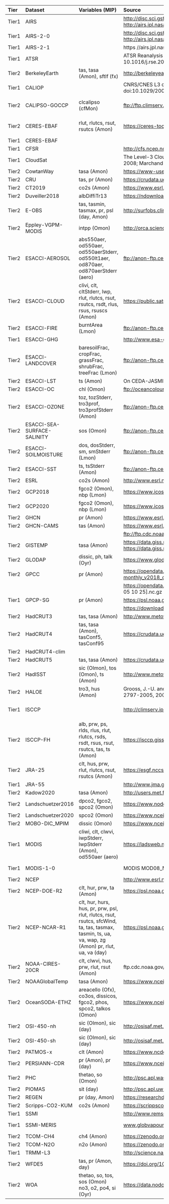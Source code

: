 | Tier   | Dataset                     | Variables (MIP)                                                                                                                                    | Source                                                                                                                                                                            | Found in qv56                                                        |
|:-------|:----------------------------|:---------------------------------------------------------------------------------------------------------------------------------------------------|:----------------------------------------------------------------------------------------------------------------------------------------------------------------------------------|:---------------------------------------------------------------------|
| Tier1  | AIRS                        |                                                                                                                                                    | http://disc.sci.gsfc.nasa.gov/AIRS/documentation http://airs.jpl.nasa.gov/documents/documents_toc/                                                                                |                                                                      |
| Tier1  | AIRS-2-0                    |                                                                                                                                                    | http://disc.sci.gsfc.nasa.gov/AIRS/documentation http://airs.jpl.nasa.gov/documents/documents_toc/                                                                                | obs4MIPs/NASA-JPL/AIRS-2-0                                           |
| Tier1  | AIRS-2-1                    |                                                                                                                                                    | https //airs.jpl.nasa.gov, https //doi.org/10.1029/2020EA001438                                                                                                                   |                                                                      |
| Tier1  | ATSR                        |                                                                                                                                                    | ATSR Reanalysis for Climate Sea Surface Temperature v1.1 at 20cm Depth, DOI: 10.1016/j.rse.2010.11.020                                                                            |                                                                      |
| Tier2  | BerkeleyEarth               | tas, tasa (Amon), sftlf (fx)                                                                                                                       | http://berkeleyearth.org/data/                                                                                                                                                    |                                                                      |
| Tier1  | CALIOP                      |                                                                                                                                                    | CNRS/CNES L3 dataset producted by IPSL/ICARE from NASA CALIOP Level 1 data, doi:10.1029/2009JD012251                                                                              |                                                                      |
| Tier2  | CALIPSO-GOCCP               | clcalipso (cfMon)                                                                                                                                  | ftp://ftp.climserv.ipsl.polytechnique.fr/                                                                                                                                         | obs4MIPs/IPSL/CALIPSO, obs4MIPs/observations/CFMIP-Obs-CALIPSO       |
| Tier2  | CERES-EBAF                  | rlut, rlutcs, rsut, rsutcs (Amon)                                                                                                                  | https://ceres-tool.larc.nasa.gov/ord-tool/jsp/EBAFTOA41Selection.jsp                                                                                                              | obs4MIPs/NASA-LaRC/CERES-EBAF, obs4MIPs/NASA-LaRC/CERES-EBAF_Surface |
| Tier1  | CERES-EBAF                  |                                                                                                                                                    |                                                                                                                                                                                   |                                                                      |
| Tier1  | CFSR                        |                                                                                                                                                    | http://cfs.ncep.noaa.gov, doi: 10.1175/2010BAMS3001.1.                                                                                                                            | ana4MIPs/NOAA-NCEP/CFSR                                              |
| Tier1  | CloudSat                    |                                                                                                                                                    | The Level-3 CloudSat Reflectivity Data generated from the Level-2 GEOPROF product (Mace et al., 2008; Marchand et al., 2008), doi:10.1029/2009JD012006 , doi:10.1029/2008JD009790 | obs4MIPs/PCMDI/CloudSat                                              |
| Tier2  | CowtanWay                   | tasa (Amon)                                                                                                                                        | https://www-users.york.ac.uk/~kdc3/papers/coverage2013/series.html                                                                                                                |                                                                      |
| Tier2  | CRU                         | tas, pr (Amon)                                                                                                                                     | https://crudata.uea.ac.uk/cru/data/hrg/cru_ts_4.02/cruts.1811131722.v4.02/                                                                                                        |                                                                      |
| Tier2  | CT2019                      | co2s (Amon)                                                                                                                                        | https://www.esrl.noaa.gov/gmd/ccgg/carbontracker/index.php                                                                                                                        |                                                                      |
| Tier2  | Duveiller2018               | albDiffiTr13                                                                                                                                       | https://ndownloader.figshare.com/files/9969496                                                                                                                                    |                                                                      |
| Tier2  | E-OBS                       | tas, tasmin, tasmax, pr, psl (day, Amon)                                                                                                           | http://surfobs.climate.copernicus.eu/dataaccess/access_eobs.php#datafiles                                                                                                         |                                                                      |
| Tier2  | Eppley-VGPM-MODIS           | intpp (Omon)                                                                                                                                       | http://orca.science.oregonstate.edu/data/1x2/monthly/eppley.r2018.m.chl.m.sst/hdf                                                                                                 |                                                                      |
| Tier2  | ESACCI-AEROSOL              | abs550aer, od550aer, od550aerStderr, od550lt1aer, od870aer, od870aerStderr (aero)                                                                  | ftp://anon-ftp.ceda.ac.uk/neodc/esacci/aerosol/data/                                                                                                                              |                                                                      |
| Tier2  | ESACCI-CLOUD                | clivi, clt, cltStderr, lwp, rlut, rlutcs, rsut, rsutcs, rsdt, rlus, rsus, rsuscs (Amon)                                                            | https://public.satproj.klima.dwd.de/data/ESA_Cloud_CCI/CLD_PRODUCTS/v3.0/                                                                                                         |                                                                      |
| Tier2  | ESACCI-FIRE                 | burntArea (Lmon)                                                                                                                                   | ftp://anon-ftp.ceda.ac.uk/neodc/esacci/fire/data/                                                                                                                                 |                                                                      |
| Tier1  | ESACCI-GHG                  |                                                                                                                                                    | http://www.esa-ghg-cci.org/                                                                                                                                                       |                                                                      |
| Tier2  | ESACCI-LANDCOVER            | baresoilFrac, cropFrac, grassFrac, shrubFrac, treeFrac (Lmon)                                                                                      | ftp://anon-ftp.ceda.ac.uk/neodc/esacci/land_cover/data/land_cover_maps/                                                                                                           |                                                                      |
| Tier2  | ESACCI-LST                  | ts (Amon)                                                                                                                                          | On CEDA-JASMIN, /gws/nopw/j04/esacci_lst/public                                                                                                                                   |                                                                      |
| Tier2  | ESACCI-OC                   | chl (Omon)                                                                                                                                         | ftp://oceancolour.org/occci-v5.0/geographic/netcdf/monthly/chlor_a/                                                                                                               |                                                                      |
| Tier2  | ESACCI-OZONE                | toz, tozStderr, tro3prof, tro3profStderr (Amon)                                                                                                    | ftp://anon-ftp.ceda.ac.uk/neodc/esacci/ozone/data/                                                                                                                                |                                                                      |
| Tier2  | ESACCI-SEA-SURFACE-SALINITY | sos (Omon)                                                                                                                                         | ftp://anon-ftp.ceda.ac.uk/neodc/esacci/sea_surface_salinity/data                                                                                                                  |                                                                      |
| Tier2  | ESACCI-SOILMOISTURE         | dos, dosStderr, sm, smStderr (Lmon)                                                                                                                | ftp://anon-ftp.ceda.ac.uk/neodc/esacci/soil_moisture/data/                                                                                                                        |                                                                      |
| Tier2  | ESACCI-SST                  | ts, tsStderr (Amon)                                                                                                                                | ftp://anon-ftp.ceda.ac.uk/neodc/esacci/sst/data/                                                                                                                                  |                                                                      |
| Tier2  | ESRL                        | co2s (Amon)                                                                                                                                        | http://www.esrl.noaa.gov/gmd/dv/data/index.php                                                                                                                                    |                                                                      |
| Tier2  | GCP2018                     | fgco2 (Omon), nbp (Lmon)                                                                                                                           | https://www.icos-cp.eu/GCP/2018                                                                                                                                                   |                                                                      |
| Tier2  | GCP2020                     | fgco2 (Omon), nbp (Lmon)                                                                                                                           | https://www.icos-cp.eu/GCP/2020                                                                                                                                                   |                                                                      |
| Tier2  | GHCN                        | pr (Amon)                                                                                                                                          | https://www.esrl.noaa.gov/psd/data/gridded/data.ghcngridded.html                                                                                                                  |                                                                      |
| Tier2  | GHCN-CAMS                   | tas (Amon)                                                                                                                                         | https://www.esrl.noaa.gov/psd/data/gridded/data.ghcncams.html                                                                                                                     |                                                                      |
|        |                             |                                                                                                                                                    | ftp://ftp.cdc.noaa.gov/Datasets/ghcncams/air.mon.mean.nc                                                                                                                          |                                                                      |
| Tier2  | GISTEMP                     | tasa (Amon)                                                                                                                                        | https://data.giss.nasa.gov/gistemp/ https://data.giss.nasa.gov/pub/gistemp/gistemp250_GHCNv4.nc.gz                                                                                |                                                                      |
| Tier2  | GLODAP                      | dissic, ph, talk (Oyr)                                                                                                                             | https://www.glodap.info/index.php/mapped-data-product/                                                                                                                            |                                                                      |
| Tier2  | GPCC                        | pr (Amon)                                                                                                                                          | https://opendata.dwd.de/climate_environment/GPCC/html/fulldata-monthly_v2018_doi_download.html                                                                                    |                                                                      |
|        |                             |                                                                                                                                                    | https://opendata.dwd.de/climate_environment/GPCC/full_data_2018/full_data_monthly_v2018_[025 05 10 25].nc.gz                                                                      |                                                                      |
| Tier1  | GPCP-SG                     | pr (Amon)                                                                                                                                          | https://psl.noaa.gov/data/gridded/data.gpcp.html                                                                                                                                  |                                                                      |
|        |                             |                                                                                                                                                    | https://downloads.psl.noaa.gov/Datasets/gpcp/precip.mon.mean.nc                                                                                                                   |                                                                      |
| Tier2  | HadCRUT3                    | tas, tasa (Amon)                                                                                                                                   | http://www.metoffice.gov.uk/hadobs/hadcrut3/data/download.html                                                                                                                    |                                                                      |
| Tier2  | HadCRUT4                    | tas, tasa (Amon), tasConf5, tasConf95                                                                                                              | https://crudata.uea.ac.uk/cru/data/temperature/                                                                                                                                   |                                                                      |
| Tier2  | HadCRUT4-clim               |                                                                                                                                                    |                                                                                                                                                                                   |                                                                      |
| Tier2  | HadCRUT5                    | tas, tasa (Amon)                                                                                                                                   | https://crudata.uea.ac.uk/cru/data/temperature                                                                                                                                    |                                                                      |
| Tier2  | HadISST                     | sic (OImon), tos (Omon), ts (Amon)                                                                                                                 | http://www.metoffice.gov.uk/hadobs/hadisst/data/download.html                                                                                                                     |                                                                      |
| Tier2  | HALOE                       | tro3, hus (Amon)                                                                                                                                   | Grooss, J.-U. and Russell III, J. M., Atmos. Chem. Phys., 5, 2797-2807, doi:10.5194/acp-5-2797-2005, 2005.                                                                        |                                                                      |
| Tier1  | ISCCP                       |                                                                                                                                                    | http://climserv.ipsl.polytechnique.fr/cfmip-obs/                                                                                                                                  | obs4MIPs/PCMDI/ISCCP, obs4MIPs/observations/CFMIP-Obs-ISCCP          |
| Tier2  | ISCCP-FH                    | alb, prw, ps, rlds, rlus, rlut, rlutcs, rsds, rsdt, rsus, rsut, rsutcs, tas, ts (Amon)                                                             | https://isccp.giss.nasa.gov/pub/flux-fh/tar-nc4_MPF/                                                                                                                              | obs4MIPs/PCMDI/ISCCP, obs4MIPs/observations/CFMIP-Obs-ISCCP          |
| Tier2  | JRA-25                      | clt, hus, prw, rlut, rlutcs, rsut, rsutcs (Amon)                                                                                                   | https://esgf.nccs.nasa.gov/thredds/fileServer/CREATE-IP/reanalysis/JMA/JRA-25/JRA-25/                                                                                             |                                                                      |
| Tier1  | JRA-55                      |                                                                                                                                                    | http://www.jma.go.jp/jma/indexe.html                                                                                                                                              | ana4MIPs/JMA/JRA-55                                                  |
| Tier2  | Kadow2020                   | tasa (Amon)                                                                                                                                        | http://users.met.fu-berlin.de/~ChristopherKadow/                                                                                                                                  |                                                                      |
| Tier2  | Landschuetzer2016           | dpco2, fgco2, spco2 (Omon)                                                                                                                         | https://www.nodc.noaa.gov/archive/arc0105/0160558/3.3/data/0-data/                                                                                                                |                                                                      |
| Tier2  | Landschuetzer2020           | spco2 (Omon)                                                                                                                                       | https://www.ncei.noaa.gov/data/oceans/ncei/ocads/data/0209633/                                                                                                                    |                                                                      |
| Tier2  | MOBO-DIC_MPIM               | dissic (Omon)                                                                                                                                      | https://www.ncei.noaa.gov/data/oceans/ncei/ocads/data/0221526/                                                                                                                    |                                                                      |
| Tier1  | MODIS                       | cliwi, clt, clwvi, iwpStderr, lwpStderr (Amon), od550aer (aero)                                                                                    | https://ladsweb.modaps.eosdis.nasa.gov/search/order                                                                                                                               | obs4MIPs/NASA-GSFC/MODIS                                             |
| Tier1  | MODIS-1-0                   |                                                                                                                                                    | MODIS MOD08_M3 Cloud Fraction Mean Mean output prepared for CMIP5 historica                                                                                                       | obs4MIPs/NASA-GSFC/MODIS-1-0                                         |
| Tier2  | NCEP                        |                                                                                                                                                    | http://www.esrl.noaa.gov/psd/data/gridded/data.ncep.reanalysis.html, doi:10.1175/1520-0477                                                                                        |                                                                      |
| Tier2  | NCEP-DOE-R2                 | clt, hur, prw, ta (Amon)                                                                                                                           | https://psl.noaa.gov/data/gridded/data.ncep.reanalysis2.html                                                                                                                      |                                                                      |
| Tier2  | NCEP-NCAR-R1                | clt, hur, hurs, hus, pr, prw, psl, rlut, rlutcs, rsut, rsutcs, sfcWind, ta, tas, tasmax, tasmin, ts, ua, va, wap, zg (Amon) pr, rlut, ua, va (day) | https://psl.noaa.gov/data/gridded/data.ncep.reanalysis.html                                                                                                                       |                                                                      |
| Tier2  | NOAA-CIRES-20CR             | clt, clwvi, hus, prw, rlut, rsut (Amon)                                                                                                            | ftp.cdc.noaa.gov/Projects/20thC_ReanV2/Monthlies/                                                                                                                                 |                                                                      |
| Tier2  | NOAAGlobalTemp              | tasa (Amon)                                                                                                                                        | https://www.ncei.noaa.gov/data/noaa-global-surface-temperature/v5/access/                                                                                                         |                                                                      |
| Tier2  | OceanSODA-ETHZ              | areacello (Ofx), co3os, dissicos, fgco2, phos, spco2, talkos (Omon)                                                                                | https://www.ncei.noaa.gov/data/oceans/ncei/ocads/data/0220059/                                                                                                                    |                                                                      |
| Tier2  | OSI-450-nh                  | sic (OImon), sic (day)                                                                                                                             | http://osisaf.met.no/p/ice/                                                                                                                                                       |                                                                      |
| Tier2  | OSI-450-sh                  | sic (OImon), sic (day)                                                                                                                             | http://osisaf.met.no/p/ice/                                                                                                                                                       |                                                                      |
| Tier2  | PATMOS-x                    | clt (Amon)                                                                                                                                         | https://www.ncdc.noaa.gov/cdr/atmospheric/avhrr-cloud-properties-patmos-x                                                                                                         |                                                                      |
| Tier2  | PERSIANN-CDR                | pr (Amon), pr (day)                                                                                                                                | https://www.ncei.noaa.gov/data/precipitation-persiann/access/                                                                                                                     |                                                                      |
| Tier2  | PHC                         | thetao, so (Omon)                                                                                                                                  | http://psc.apl.washington.edu/nonwp_projects/PHC/Data3.html                                                                                                                       |                                                                      |
| Tier2  | PIOMAS                      | sit (day)                                                                                                                                          | http://psc.apl.uw.edu/research/projects/arctic-sea-ice-volume-anomaly/data/model_grid                                                                                             |                                                                      |
| Tier2  | REGEN                       | pr (day, Amon)                                                                                                                                     | https://researchdata.ands.org.au/rainfall-estimates-gridded-v1-2019/1408744                                                                                                       |                                                                      |
| Tier2  | Scripps-CO2-KUM             | co2s (Amon)                                                                                                                                        | https://scrippsco2.ucsd.edu/data/atmospheric_co2/kum.html                                                                                                                         |                                                                      |
| Tier1  | SSMI                        |                                                                                                                                                    | http://www.remss.com/measurements/atmospheric-water-vapor/tpw-1-deg-product                                                                                                       |                                                                      |
| Tier1  | SSMI-MERIS                  |                                                                                                                                                    | www.globvapour.info, Doi:10.5676/DFE/WV_COMB/FP                                                                                                                                   | obs4MIPs/FUB-DWD/SSMI-MERIS                                          |
| Tier2  | TCOM-CH4                    | ch4 (Amon)                                                                                                                                         | https://zenodo.org/record/7293740                                                                                                                                                 |                                                                      |
| Tier2  | TCOM-N2O                    | n2o (Amon)                                                                                                                                         | https://zenodo.org/record/7386001                                                                                                                                                 |                                                                      |
| Tier1  | TRMM-L3                     |                                                                                                                                                    | http://science.nasa.gov/missions/trmm/                                                                                                                                            | obs4MIPs/NASA-GSFC/TRMM                                              |
| Tier2  | WFDE5                       | tas, pr (Amon, day)                                                                                                                                | https://doi.org/10.24381/cds.20d54e34                                                                                                                                             |                                                                      |
| Tier2  | WOA                         | thetao, so, tos, sos (Omon) no3, o2, po4, si (Oyr)                                                                                                 | https://data.nodc.noaa.gov/woa/WOA18/DATA/                                                                                                                                        |                                                                      |